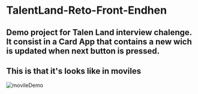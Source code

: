 # TalentLand-Reto-Front-Endhen

## Demo project for Talen Land interview chalenge. It consist in a Card App that contains a new wich is updated when next button is pressed.

## This is that it's looks like in moviles

![movileDemo](https://i.ibb.co/R4hJLXY/ionicAPP.png)
